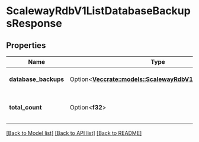 # ScalewayRdbV1ListDatabaseBackupsResponse

## Properties

Name | Type | Description | Notes
------------ | ------------- | ------------- | -------------
**database_backups** | Option<[**Vec<crate::models::ScalewayRdbV1DatabaseBackup>**](scaleway.rdb.v1.DatabaseBackup.md)> | List of database backups | [optional]
**total_count** | Option<**f32**> | Total count of database backups available | [optional]

[[Back to Model list]](../README.md#documentation-for-models) [[Back to API list]](../README.md#documentation-for-api-endpoints) [[Back to README]](../README.md)


